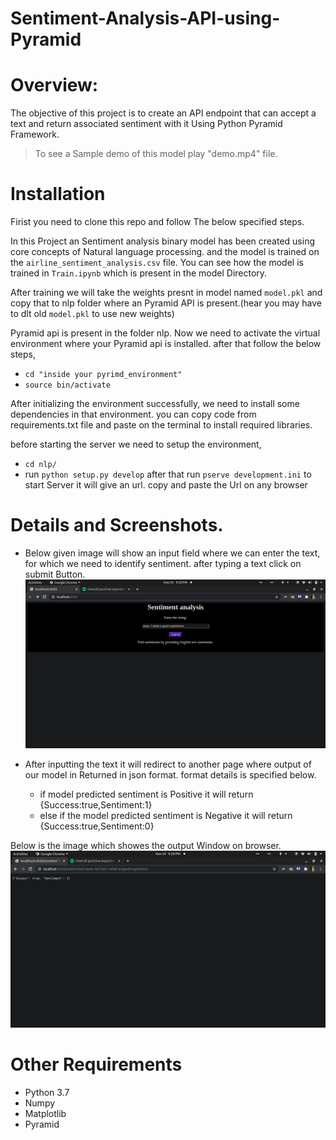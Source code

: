 # Sentiment-Analysis-API-using-Pyramid

# Overview:
The objective of this project is to create an API endpoint that can accept a text and return associated sentiment with it Using Python Pyramid Framework. 

> To see a Sample demo of this model play "demo.mp4" file.

# Installation
  Firist you need to clone this repo and follow The below specified steps.




In this Project an Sentiment analysis binary model has been created using core concepts of Natural language processing. and the model is trained on the `airline_sentiment_analysis.csv` file. You can see how the model is trained in `Train.ipynb` which is present in the model Directory.

After training we will take the weights presnt in model named `model.pkl` and copy that to nlp folder where an Pyramid API is present.(hear you may have to dlt old `model.pkl` to use new weights)

Pyramid api is present in the folder nlp.
Now we need to activate the virtual environment where your Pyramid api is installed. after that follow the below steps,
  * `cd "inside your pyrimd_environment"`
  * `source bin/activate`

After initializing the environment successfully, we need to install some dependencies in that environment. you can copy code from requirements.txt file and paste on the terminal to install required libraries.

before starting the server we need to setup the environment,  
  * `cd nlp/`
  * run `python setup.py develop`
 after that run `pserve development.ini` to start Server
it will give an url. copy and paste the Url on any browser
  
# Details and Screenshots.

* Below given image will show an input field where we can enter the text, for which we need to identify sentiment. after typing a text click on submit Button.
![alt text](https://github.com/NikhilG50/Sentiment-Analysis-API-using-Pyramid/blob/main/images/input.png)


* After inputting the text it will redirect to another page where output of our model in Returned in json format. format details is specified below.
    * if model predicted sentiment is Positive it will return {Success:true,Sentiment:1}
    * else if the model predicted sentiment is Negative it will return {Success:true,Sentiment:0}
  
Below is the image which showes the output Window on browser. 
![alt text](https://github.com/NikhilG50/Sentiment-Analysis-API-using-Pyramid/blob/main/images/output.png)




# Other Requirements

* Python 3.7
* Numpy
* Matplotlib
* Pyramid


